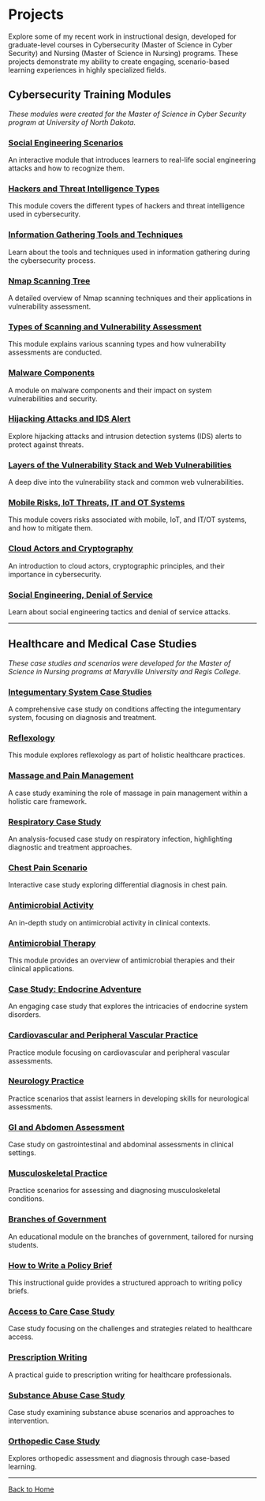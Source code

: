 # Projects

Explore some of my recent work in instructional design, developed for graduate-level courses in Cybersecurity (Master of Science in Cyber Security) and Nursing (Master of Science in Nursing) programs. These projects demonstrate my ability to create engaging, scenario-based learning experiences in highly specialized fields.

## Cybersecurity Training Modules
*These modules were created for the Master of Science in Cyber Security program at University of North Dakota.*

### <a href="https://lmscontent.embanet.com/Media/UND/CSCI587/CSCI587-w06-m02/" target="_blank">Social Engineering Scenarios</a>
An interactive module that introduces learners to real-life social engineering attacks and how to recognize them.

### <a href="https://lmscontent.embanet.com/Media/UND/CSCI587/CSCI587-w01-m01/" target="_blank">Hackers and Threat Intelligence Types</a>
This module covers the different types of hackers and threat intelligence used in cybersecurity.

### <a href="https://lmscontent.embanet.com/Media/UND/CSCI587/CSCI587-w02-m01/" target="_blank">Information Gathering Tools and Techniques</a>
Learn about the tools and techniques used in information gathering during the cybersecurity process.

### <a href="https://lmscontent.embanet.com/Media/UND/CSCI587/CSCI587-w03-m01/" target="_blank">Nmap Scanning Tree</a>
A detailed overview of Nmap scanning techniques and their applications in vulnerability assessment.

### <a href="https://lmscontent.embanet.com/Media/UND/CSCI587/CSCI587-w04-m01/" target="_blank">Types of Scanning and Vulnerability Assessment</a>
This module explains various scanning types and how vulnerability assessments are conducted.

### <a href="https://lmscontent.embanet.com/Media/UND/CSCI587/CSCI587-w05-m01/" target="_blank">Malware Components</a>
A module on malware components and their impact on system vulnerabilities and security.

### <a href="https://lmscontent.embanet.com/Media/UND/CSCI587/CSCI587-w07-m01/" target="_blank">Hijacking Attacks and IDS Alert</a>
Explore hijacking attacks and intrusion detection systems (IDS) alerts to protect against threats.

### <a href="https://lmscontent.embanet.com/Media/UND/CSCI587/CSCI587-w08-m01/" target="_blank">Layers of the Vulnerability Stack and Web Vulnerabilities</a>
A deep dive into the vulnerability stack and common web vulnerabilities.

### <a href="https://lmscontent.embanet.com/Media/UND/CSCI587/CSCI587-w10-m01/" target="_blank">Mobile Risks, IoT Threats, IT and OT Systems</a>
This module covers risks associated with mobile, IoT, and IT/OT systems, and how to mitigate them.

### <a href="https://lmscontent.embanet.com/Media/UND/CSCI587/CSCI587-w11-m01/" target="_blank">Cloud Actors and Cryptography</a>
An introduction to cloud actors, cryptographic principles, and their importance in cybersecurity.

### <a href="https://lmscontent.embanet.com/Media/UND/CSCI587/CSCI587-w06-m01/" target="_blank">Social Engineering, Denial of Service</a>
Learn about social engineering tactics and denial of service attacks.

---

## Healthcare and Medical Case Studies
*These case studies and scenarios were developed for the Master of Science in Nursing programs at Maryville University and Regis College.*

### <a href="https://lmscontent.embanet.com/Media/MVU/NURS611/NURS611-w15-m02/" target="_blank">Integumentary System Case Studies</a>
A comprehensive case study on conditions affecting the integumentary system, focusing on diagnosis and treatment.

### <a href="https://lmscontent.embanet.com/Media/RC/NU635/NU635-w12-m01/" target="_blank">Reflexology</a>
This module explores reflexology as part of holistic healthcare practices.

### <a href="https://lmscontent.embanet.com/Media/RC/NU635/NU635-w06-m02/" target="_blank">Massage and Pain Management</a>
A case study examining the role of massage in pain management within a holistic care framework.

### <a href="https://lmscontent.embanet.com/Media/RC/NU664E/NU664E-w02-m02/" target="_blank">Respiratory Case Study</a>
An analysis-focused case study on respiratory infection, highlighting diagnostic and treatment approaches.

### <a href="https://lmscontent.embanet.com/Media/MVU/NURS611/NURS611-w02-m01/" target="_blank">Chest Pain Scenario</a>
Interactive case study exploring differential diagnosis in chest pain.

### <a href="https://lmscontent.embanet.com/Media/RC/NU665A/NU665A-w05-m01/" target="_blank">Antimicrobial Activity</a>
An in-depth study on antimicrobial activity in clinical contexts.

### <a href="https://lmscontent.embanet.com/Media/RC/NU665A/NU665A-w10-m01/" target="_blank">Antimicrobial Therapy</a>
This module provides an overview of antimicrobial therapies and their clinical applications.

### <a href="https://lmscontent.embanet.com/Media/MVU/NURS611/NURS611-w04-m01/" target="_blank">Case Study: Endocrine Adventure</a>
An engaging case study that explores the intricacies of endocrine system disorders.

### <a href="https://lmscontent.embanet.com/Media/MVU/NURS612/NURS612-w07-m01/" target="_blank">Cardiovascular and Peripheral Vascular Practice</a>
Practice module focusing on cardiovascular and peripheral vascular assessments.

### <a href="https://lmscontent.embanet.com/Media/MVU/NURS612/NURS612-w11-m01/" target="_blank">Neurology Practice</a>
Practice scenarios that assist learners in developing skills for neurological assessments.

### <a href="https://lmscontent.embanet.com/Media/MVU/NURS612/NURS612-w09-m02/" target="_blank">GI and Abdomen Assessment</a>
Case study on gastrointestinal and abdominal assessments in clinical settings.

### <a href="https://lmscontent.embanet.com/Media/MVU/NURS612/NURS612-w10-m01/" target="_blank">Musculoskeletal Practice</a>
Practice scenarios for assessing and diagnosing musculoskeletal conditions.

### <a href="https://lmscontent.embanet.com/Media/MVU/NURS602/NURS602-w01-m02/" target="_blank">Branches of Government</a>
An educational module on the branches of government, tailored for nursing students.

### <a href="https://lmscontent.embanet.com/Media/MVU/NURS602/NURS602-w02-m01/" target="_blank">How to Write a Policy Brief</a>
This instructional guide provides a structured approach to writing policy briefs.

### <a href="https://lmscontent.embanet.com/Media/MVU/NURS602/NURS602-w04-m02/" target="_blank">Access to Care Case Study</a>
Case study focusing on the challenges and strategies related to healthcare access.

### <a href="https://lmscontent.embanet.com/Media/RC/NU664A/NU664A-w06-m03/" target="_blank">Prescription Writing</a>
A practical guide to prescription writing for healthcare professionals.

### <a href="https://lmscontent.embanet.com/Media/RC/NU665A/NU665A-w13-m01/" target="_blank">Substance Abuse Case Study</a>
Case study examining substance abuse scenarios and approaches to intervention.

### <a href="https://lmscontent.embanet.com/Media/RC/NU665A/NU665A-w02-m01/" target="_blank">Orthopedic Case Study</a>
Explores orthopedic assessment and diagnosis through case-based learning.

---

[Back to Home](index.html)

